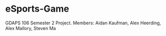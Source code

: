 # eSports-Game
GDAPS 106 Semester 2 Project. Members: Aidan Kaufman, Alex Heerding, Alex Mallory, Steven Ma
